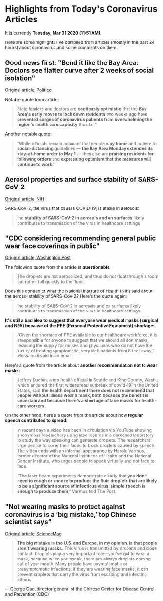 # Highlights from Today's Coronavirus Articles

It is currently **Tuesday, Mar 31 2020 (11:51 AM)**.

Here are some highlights I've compiled from articles (mostly in the past 24 hours) about coronavirus and some comments on them.

## Good news first: "Bend it like the Bay Area: Doctors see flatter curve after 2 weeks of social isolation"

[Original article, Politico](https://www.politico.com/states/california/story/2020/03/30/bend-it-like-the-bay-area-doctors-see-flatter-curve-after-2-weeks-of-social-isolation-1269663)

Notable quote from article:

> State leaders and doctors are **cautiously optimistic** that the **Bay Area's early moves to lock down residents** two weeks ago have **prevented surges of coronavirus patients from overwhelming the region's health care capacity** thus far."

Another notable quote:

> "While officials remain adamant that people **stay home** and adhere to **social-distancing** guidelines — **the Bay Area Monday extended its stay-at-home order to May 1** — they also are **praising residents for following orders** and **expressing optimism that the measures will continue to work**."

## Aerosol properties and surface stability of SARS-CoV-2

[Original article, NIH](https://www.nih.gov/news-events/news-releases/new-coronavirus-stable-hours-surfaces)

SARS-CoV-2, the virus that causes COVID-19, is stable in aerosols:

> the **stability of SARS-CoV-2 in aerosols and on surfaces** likely contributes to transmission of the virus in healthcare settings

## "CDC considering recommending general public wear face coverings in public"

[Original article, Washington Post](https://www.washingtonpost.com/health/cdc-considering-recommending-general-public-wear-face-coverings-in-public/2020/03/30/6a3e495c-7280-11ea-87da-77a8136c1a6d_story.html?utm_source=reddit.com)

The following quote from the article is **questionable**:

> The droplets are not aerosolized, and thus do not float through a room but rather fall quickly to the floor.

Does this contradict what the [National Institute of Health (NIH)](https://www.nih.gov/news-events/news-releases/new-coronavirus-stable-hours-surfaces) said about the aerosol stability of SARS-CoV-2? Here's the quote again:

> the stability of SARS-CoV-2 in aerosols and on surfaces likely contributes to transmission of the virus in healthcare settings.

**It's still a bad idea to suggest that everyone wear medical masks (surgical and N95) because of the PPE (Personal Protective Equipment) shortage:**

> “Given the shortage of PPE available to our healthcare workforce, it is irresponsible for anyone to suggest that we should all don masks, reducing the supply for nurses and physicians who do not have the luxury of treating symptomatic, very sick patients from 6 feet away,” Messaoudi said in an email.

Here's a quote from the article about **another recommendation not to wear masks:**

> Jeffrey Duchin, a top health official in Seattle and King County, Wash., which endured the first widespread outbreak of covid-19 in the United States, said **the health department there does not recommend that people without illness wear a mask, both because the benefit is uncertain and because there’s a shortage of face masks for health-care workers.**

On the other hand, here's a quote from the article about how **regular speech contributes to spread**:

> In recent days a video has been in circulation via YouTube showing anonymous researchers using laser beams in a darkened laboratory to study the way speaking can generate droplets. The researchers urge people to cover their faces to block droplets caused by speech. The video ends with an informal appearance by Harold Varmus, former director of the National Institutes of Health and the National Cancer Institute, who urges people to speak virtually and not face to face.
> 
> “The laser beam experiments demonstrate clearly that **you don’t need to cough or sneeze to produce the fluid droplets that are likely to be a significant source of infectious virus: simple speech is enough to produce them**,” Varmus told The Post.

## "Not wearing masks to protect against coronavirus is a ‘big mistake,’ top Chinese scientist says"

[Original article, ScienceMag](https://www.sciencemag.org/news/2020/03/not-wearing-masks-protect-against-coronavirus-big-mistake-top-chinese-scientist-says)

> **The big mistake in the U.S. and Europe, in my opinion, is that people aren’t wearing masks.** This virus is transmitted by droplets and close contact. Droplets play a very important role—you’ve got to wear a mask, because when you speak, there are always droplets coming out of your mouth. Many people have asymptomatic or presymptomatic infections. If they are wearing face masks, it can prevent droplets that carry the virus from escaping and infecting others.

-- George Gao, director-general of the Chinese Center for Disease Control and Prevention (CDC)
